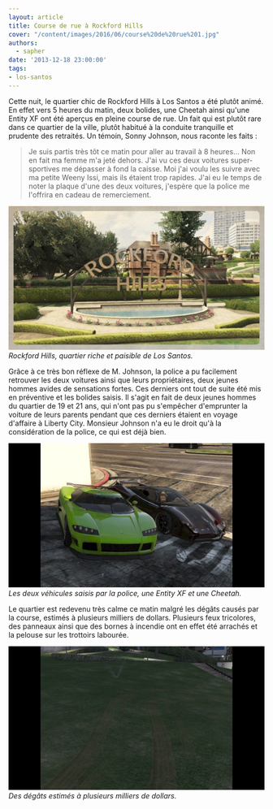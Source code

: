 ```yaml
---
layout: article
title: Course de rue à Rockford Hills
cover: "/content/images/2016/06/course%20de%20rue%201.jpg"
authors:
  - sapher
date: '2013-12-18 23:00:00'
tags:
- los-santos
---
```


Cette nuit, le quartier chic de Rockford Hills à Los Santos a été plutôt animé. En effet vers 5 heures du matin, deux bolides, une Cheetah ainsi qu'une Entity XF ont été aperçus en pleine course de rue. Un fait qui est plutôt rare dans ce quartier de la ville, plutôt habitué à la conduite tranquille et prudente des retraités. Un témoin, Sonny Johnson, nous raconte les faits :

> Je suis partis très tôt ce matin pour aller au travail à 8 heures... Non en fait ma femme m'a jeté dehors. J'ai vu ces deux voitures super-sportives me dépasser à fond la caisse. Moi j'ai voulu les suivre avec ma petite Weeny Issi, mais ils étaient trop rapides. J'ai eu le temps de noter la plaque d'une des deux voitures, j'espère que la police me l'offrira en cadeau de remerciement.

![Rockford Hills, quartier riche et paisible de Los Santos.](/content/images/2016/06/Neighborhood-rockford-hills.jpg)
_Rockford Hills, quartier riche et paisible de Los Santos._

Grâce à ce très bon réflexe de M. Johnson, la police a pu facilement retrouver les deux voitures ainsi que leurs propriétaires, deux jeunes hommes avides de sensations fortes. Ces derniers ont tout de suite été mis en préventive et les bolides saisis. Il s'agit en fait de deux jeunes hommes du quartier de 19 et 21 ans, qui n'ont pas pu s'empêcher d'emprunter la voiture de leurs parents pendant que ces derniers étaient en voyage d'affaire à Liberty City. Monsieur Johnson n'a eu le droit qu'à la considération de la police, ce qui est déjà bien.

![Les deux véhicules saisis par la police, une Entity XF et une Cheetah.](/content/images/2016/06/course%20de%20rue%201_0.jpg)
_Les deux véhicules saisis par la police, une Entity XF et une Cheetah._

Le quartier est redevenu très calme ce matin malgré les dégâts causés par la course, estimés à plusieurs milliers de dollars. Plusieurs feux tricolores, des panneaux ainsi que des bornes à incendie ont en effet été arrachés et la pelouse sur les trottoirs labourée.

![Des dégâts estimés à plusieurs milliers de dollars.](/content/images/2016/06/Course%20de%20rue%202.jpg)
_Des dégâts estimés à plusieurs milliers de dollars._